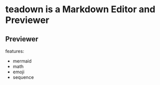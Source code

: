 # teadown is a Markdown Editor and Previewer

## Previewer

features:

- mermaid
- math
- emoji
- sequence

